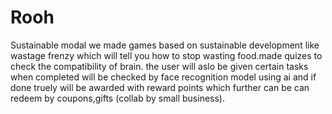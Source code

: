 # Rooh
Sustainable modal
we made games based on sustainable development like wastage frenzy which will tell you how to stop wasting food.made quizes to check the compatibility of brain. the user will aslo be given certain tasks when completed will be checked by face recognition model using ai and if done truely will be awarded with reward points which further can be can redeem by coupons,gifts (collab by small business).
